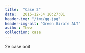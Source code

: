 ```yaml
---
title:  "Case 2"
date:   2015-12-14 10:27:01
header-img: "/img/gg.jpg"
header-img-alt: "Green Girafe ALT"
author: Theo
collection: case
---
```

2e case ooit
